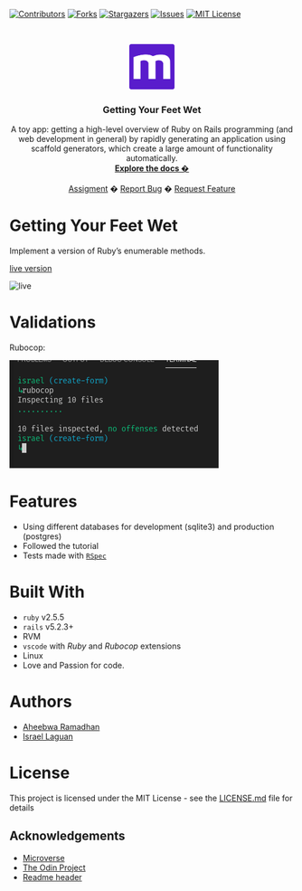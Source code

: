 
<!-- PROJECT SHIELDS -->
<!--
*** I'm using markdown "reference style" links for readability.
*** Reference links are enclosed in brackets [ ] instead of parentheses ( ).
*** See the bottom of this document for the declaration of the reference variables
*** for contributors-url, forks-url, etc. This is an optional, concise syntax you may use.
*** https://www.markdownguide.org/basic-syntax/#reference-style-links
-->
[![Contributors][contributors-shield]][contributors-url]
[![Forks][forks-shield]][forks-url]
[![Stargazers][stars-shield]][stars-url]
[![Issues][issues-shield]][issues-url]
[![MIT License][license-shield]][license-url]



<!-- PROJECT LOGO -->
<br />
<p align="center">
  <a href="https://www.microverse.org/">
    <img src="doc/microverse.png" alt="Logo" width="80" height="80">
  </a>

  <h3 align="center">Getting Your Feet Wet</h3>

  <p align="center">
    A toy app: getting a high-level overview of Ruby on Rails programming (and web development in general) by rapidly generating an application using scaffold generators, which create a large amount of functionality automatically. 
    <br />
    <a href="https://github.com/raheebwa/toy_app/blob/master/README.md"><strong>Explore the docs �</strong></a>
    <br />
    <br />
    <a href="https://www.theodinproject.com/courses/ruby-on-rails/lessons/getting-your-feet-wet">Assigment</a>
    �
    <a href="https://github.com/raheebwa/toy_app/issues">Report Bug</a>
    �
    <a href="https://github.com/raheebwa/toy_app/issues">Request Feature</a>
  </p>
</p>

# Getting Your Feet Wet
Implement a version of Ruby’s enumerable methods.

[live version](https://toy-app-arir.herokuapp.com)

![live](doc/toy-app.png)
# Validations

Rubocop: 

![rubocop-validation](doc/rubocop.png)

# Features

* Using different databases for development (sqlite3) and production (postgres)
* Followed the tutorial
* Tests made with [`RSpec`](https://relishapp.com/rspec/)

# Built With

* `ruby` v2.5.5
* `rails` v5.2.3+
* RVM
* `vscode` with _Ruby_ and _Rubocop_ extensions
* Linux
* Love and Passion for code.

# Authors

* [Aheebwa Ramadhan](https://github.com/raheebwa)
* [Israel Laguan](https://github.com/Israel-Laguan)

# License

This project is licensed under the MIT License - see the [LICENSE.md](LICENSE.md) file for details 

<!-- ACKNOWLEDGEMENTS -->
## Acknowledgements
* [Microverse](https://www.microverse.org/)
* [The Odin Project](https://www.theodinproject.com/)
* [Readme header](https://github.com/collinsugwu/Microverse201-Enumerable-Methods)


<!-- MARKDOWN LINKS & IMAGES -->
<!-- https://www.markdownguide.org/basic-syntax/#reference-style-links -->
[contributors-shield]: https://img.shields.io/github/contributors/raheebwa/toy_app.svg?style=flat-square
[contributors-url]: https://github.com/raheebwa/toy_app/graphs/contributors
[forks-shield]: https://img.shields.io/github/forks/raheebwa/toy_app
[forks-url]: https://github.com/raheebwa/toy_app/network/members
[stars-shield]: https://img.shields.io/github/stars/raheebwa/toy_app
[stars-url]: https://github.com/raheebwa/toy_app/stargazers
[issues-shield]: https://img.shields.io/github/issues/raheebwa/toy_app
[issues-url]: https://github.com/raheebwa/toy_app/issues
[license-shield]: https://img.shields.io/github/license/raheebwa/toy_app
[license-url]: https://github.com/raheebwa/toy_app/blob/master/LICENSE.txt